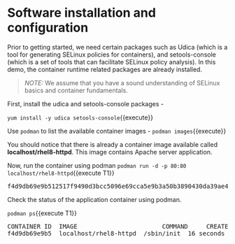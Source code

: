# Software installation and configuration
Prior to getting started, we need certain packages such as Udica (which is a tool for generating 
SELinux policies for containers), and setools-console (which is a set of tools that can facilitate 
SELinux policy analysis). In this demo, the container runtime related packages are already installed.

>_NOTE:_ We assume that you have a sound understanding of SELinux basics and container fundamentals. 

First, install the udica and setools-console packages -

`yum install -y udica setools-console`{{execute}}

Use `podman` to list the available container images -
`podman images`{{execute}}

You should notice that there is already a container image available called **localhost/rhel8-httpd**. 
This image contains Apache server application. 

Now, run the container using podman 
`podman run -d -p 80:80 localhost/rhel8-httpd`{{execute T1}}

<pre class="file">
f4d9db69e9b512517f9490d3bcc5096e69cca5e9b3a50b3890430da39ae46573
</pre>

Check the status of the application container using podman.  

`podman ps`{{execute T1}}

<pre class="file">
CONTAINER ID  IMAGE                       COMMAND     CREATED         STATUS             PORTS               NAMES
f4d9db69e9b5  localhost/rhel8-httpd  /sbin/init  16 seconds ago  Up 16 seconds ago  0.0.0.0:80->80/tcp  relaxed_wilson
</pre>


